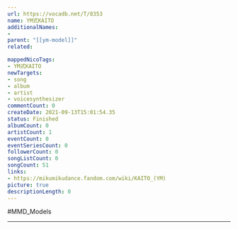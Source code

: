 ```yaml
---
url: https://vocadb.net/T/8353
name: YM式KAITO
additionalNames: 
- 
parent: "[[ym-model]]"
related:

mappedNicoTags:
- YM式KAITO
newTargets:
- song
- album
- artist
- voicesynthesizer
commentCount: 0
createDate: 2021-09-13T15:01:54.35
status: Finished
albumCount: 0
artistCount: 1
eventCount: 0
eventSeriesCount: 0
followerCount: 0
songListCount: 0
songCount: 51
links: 
- https://mikumikudance.fandom.com/wiki/KAITO_(YM)
picture: true
descriptionLength: 0
---
```


#MMD_Models



---

